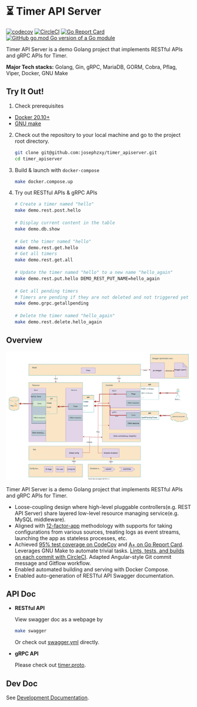 # ⏳ Timer API Server
[![codecov](https://codecov.io/gh/josephzxy/timer_apiserver/branch/develop/graph/badge.svg?token=AU3193CPC3)](https://codecov.io/gh/josephzxy/timer_apiserver)
[![CircleCI](https://circleci.com/gh/josephzxy/timer_apiserver.svg?style=svg)](https://circleci.com/gh/josephzxy/timer_apiserver)
[![Go Report Card](https://goreportcard.com/badge/github.com/josephzxy/timer_apiserver)](https://goreportcard.com/report/github.com/josephzxy/timer_apiserver)
[![GitHub go.mod Go version of a Go module](https://img.shields.io/github/go-mod/go-version/josephzxy/timer_apiserver.svg)](https://github.com/josephzxy/timer_apiserver)

Timer API Server is a demo Golang project that implements RESTful APIs and gRPC APIs for Timer.

**Major Tech stacks:**
Golang, Gin, gRPC, MariaDB, GORM, Cobra, Pflag, Viper, Docker, GNU Make

## Try It Out!

1. Check prerequisites
  - [Docker 20.10+](https://docs.docker.com/get-docker/)
  - [GNU make](https://www.gnu.org/software/make/)

2. Check out the repository to your local machine and go to the project root directory.
    ```sh
    git clone git@github.com:josephzxy/timer_apiserver.git
    cd timer_apiserver
    ```

3. Build & launch with `docker-compose`
    ```sh
    make docker.compose.up
    ```
4. Try out RESTful APIs & gRPC APIs
    ```sh
    # Create a timer named "hello"
    make demo.rest.post.hello

    # Display current content in the table
    make demo.db.show

    # Get the timer named "hello"
    make demo.rest.get.hello
    # Get all timers
    make demo.rest.get.all

    # Update the timer named "hello" to a new name "hello_again"
    make demo.rest.put.hello DEMO_REST_PUT_NAME=hello_again
    
    # Get all pending timers
    # Timers are pending if they are not deleted and not triggered yet
    make demo.grpc.getallpending

    # Delete the timer named "hello_again"
    make demo.rest.delete.hello_again
    ```

## Overview

[![System overview](docs/images/system_overview.svg)](https://drive.google.com/file/d/1B9L1sRXv4_FnJyslSze-C8GQ56jMQzyy/view?usp=sharing)

Timer API Server is a demo Golang project that implements RESTful APIs and gRPC APIs for Timer.

- Loose-coupling design where high-level pluggable controllers(e.g. REST API Server) share layered low-level resource managing service(e.g. MySQL middleware).
- Aligned with [12-factor-app](https://12factor.net/) methodology with supports for taking configurations from various sources, treating logs as event streams, launching the app as stateless processes, etc.
- Achieved [95% test coverage on CodeCov](https://app.codecov.io/gh/josephzxy/timer_apiserver) and [A+ on Go Report Card](https://goreportcard.com/report/github.com/josephzxy/timer_apiserver). Leverages GNU Make to automate trivial tasks. [Lints, tests, and builds on each commit with CircleCI](https://circleci.com/gh/josephzxy/timer_apiserver). Adapted Angular-style Git commit message and Gitflow workflow.
- Enabled automated building and serving with Docker Compose.
- Enabled auto-generation of RESTful API Swagger documentation.

## API Doc
- **RESTful API**

    View swagger doc as a webpage by
    ```bash
    make swagger
    ```
    Or check out [swagger.yml](api/rest/swagger/swagger.yml) directly.

- **gRPC API**

    Please check out [timer.proto](api/grpc/timer.proto).

## Dev Doc
See [Development Documentation](docs/dev/development.md).
